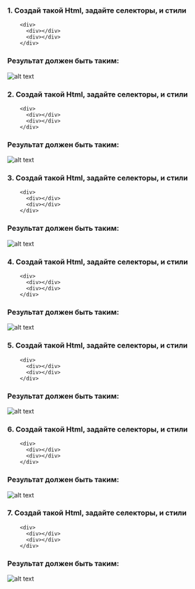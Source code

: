 ### 1. Создай такой Html, задайте селекторы, и стили

```
    <div>
      <div></div>
      <div></div>
    </div>
```

### Результат должен быть таким:

![alt text](image-7.png)

### 2. Создай такой Html, задайте селекторы, и стили

```
    <div>
      <div></div>
      <div></div>
    </div>
```

### Результат должен быть таким:

![alt text](image-8.png)

### 3. Создай такой Html, задайте селекторы, и стили

```
    <div>
      <div></div>
      <div></div>
    </div>
```

### Результат должен быть таким:

![alt text](image-9.png)

### 4. Создай такой Html, задайте селекторы, и стили

```
    <div>
      <div></div>
      <div></div>
    </div>
```

### Результат должен быть таким:

![alt text](image-3.png)

### 5. Создай такой Html, задайте селекторы, и стили

```
    <div>
      <div></div>
      <div></div>
    </div>
```

### Результат должен быть таким:

![alt text](image-4.png)

### 6. Создай такой Html, задайте селекторы, и стили

```
    <div>
      <div></div>
      <div></div>
    </div>
```

### Результат должен быть таким:

![alt text](image-5.png)

### 7. Создай такой Html, задайте селекторы, и стили

```
    <div>
      <div></div>
      <div></div>
    </div>
```

### Результат должен быть таким:

![alt text](image-6.png)
